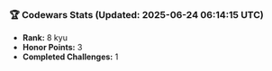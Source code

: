 ### 🏆 Codewars Stats (Updated: 2025-06-24 06:14:15 UTC)

- **Rank:** 8 kyu
- **Honor Points:** 3
- **Completed Challenges:** 1
